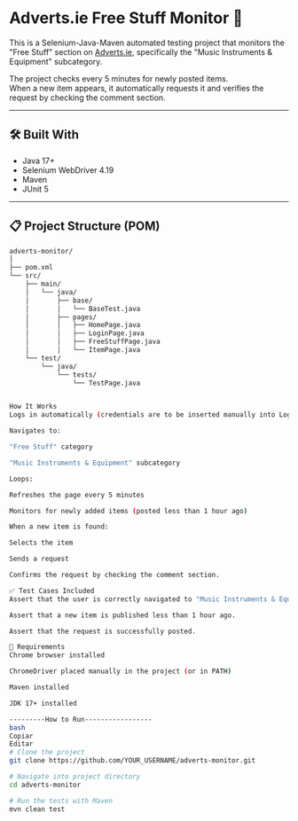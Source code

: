 # Adverts.ie Free Stuff Monitor 🎸

This is a Selenium-Java-Maven automated testing project that monitors the "Free Stuff" section on [Adverts.ie](https://www.adverts.ie/), specifically the "Music Instruments & Equipment" subcategory.

The project checks every 5 minutes for newly posted items.  
When a new item appears, it automatically requests it and verifies the request by checking the comment section.

---

## 🛠 Built With

- Java 17+
- Selenium WebDriver 4.19
- Maven
- JUnit 5

---

## 📋 Project Structure (POM)

```bash
adverts-monitor/
│
├── pom.xml
└── src/
    ├── main/
    │   └── java/
    │       ├── base/
    │       │   └── BaseTest.java
    │       ├── pages/
    │       │   ├── HomePage.java
    │       │   ├── LoginPage.java
    │       │   ├── FreeStuffPage.java
    │       │   └── ItemPage.java
    └── test/
        └── java/
            └── tests/
                └── TestPage.java


How It Works
Logs in automatically (credentials are to be inserted manually into LoginPage.java).

Navigates to:

"Free Stuff" category

"Music Instruments & Equipment" subcategory

Loops:

Refreshes the page every 5 minutes

Monitors for newly added items (posted less than 1 hour ago)

When a new item is found:

Selects the item

Sends a request

Confirms the request by checking the comment section.

✅ Test Cases Included
Assert that the user is correctly navigated to "Music Instruments & Equipment".

Assert that a new item is published less than 1 hour ago.

Assert that the request is successfully posted.

🧩 Requirements
Chrome browser installed

ChromeDriver placed manually in the project (or in PATH)

Maven installed

JDK 17+ installed

---------How to Run-----------------
bash
Copiar
Editar
# Clone the project
git clone https://github.com/YOUR_USERNAME/adverts-monitor.git

# Navigate into project directory
cd adverts-monitor

# Run the tests with Maven
mvn clean test
